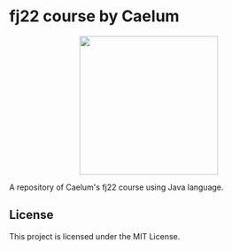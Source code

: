 # fj22 course by Caelum

<div align="center">
    <a href="https://www.caelum.com.br/">
        <img src="https://miro.medium.com/max/480/1*nB6arvnJ8CXZ8x8Wj7N8Eg.png" width="250px" />
    </a>
</div>

A repository of Caelum's fj22 course using Java language.


## License

This project is licensed under the MIT License.